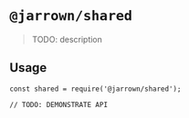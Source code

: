 # `@jarrown/shared`

> TODO: description

## Usage

```
const shared = require('@jarrown/shared');

// TODO: DEMONSTRATE API
```
